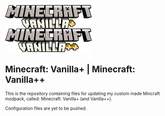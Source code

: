 <img align="center" width="282" length="76" src="assets/images/Vanilla+.png" alt="Minecraft: Vanilla+">

<img align="center" width="282" length="76" src="assets/images/Vanilla++.png" alt="Minecraft: Vanilla++">

# Minecraft: Vanilla+ | Minecraft: Vanilla++

This is the repository containing files for updating my custom made Mincraft modpack, called: Minecraft: Vanilla+ (and Vanilla++). 

Configuration files are yet to be pushed.